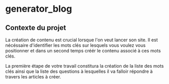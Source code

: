 # generator_blog



## Contexte du projet

La création de contenu est crucial lorsque l'on veut lancer son site. Il  est nécéssaire d'identifier les mots clés sur lesquels vous voulez vous  positionner et dans un second temps créér le contenu associé à ces mots  clés.



La première étape de votre travail  constitura la création de la liste des mots clés ainsi que la liste des  questions à lesquelles il va falloir répondre à travers les articles à  créer.